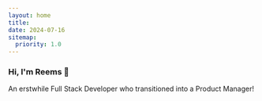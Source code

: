 ```yaml
---
layout: home
title: 
date: 2024-07-16 
sitemap:
  priority: 1.0
---
```

### Hi, I'm Reems 👋

An erstwhile Full Stack Developer who transitioned into a Product Manager!
